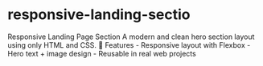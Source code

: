 # responsive-landing-sectio
Responsive Landing Page Section  A modern and clean hero section layout using only HTML and CSS.  🌟 Features - Responsive layout with Flexbox - Hero text + image design - Reusable in real web projects
